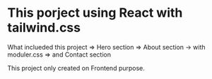 # This porject using React with tailwind.css

What inclueded this project
=> Hero section
=> About section
  -> with moduler.css
=> and Contact section

This project only created on Frontend purpose.

